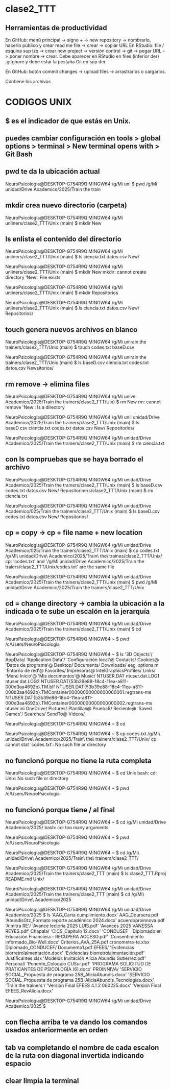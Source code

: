 # clase2_TTT
## Herramientas de productividad 

En GitHub: menú principal  -> signo + -> new repository -> nombrarlo, hacerlo público y crear read me file -> crear -> copiar URL
En RStudio: file / esquina sup izq -> crear new project -> versión control -> git -> pegar URL -> poner nombre -> crear.
Debe aparecer en RStudio en files (inferior der) .gitgnore y debe estar la pestaña Git en sup der.

En GitHub: botón commit changes -> upload files -> arrastrarlos o cargarlos.

Contiene los archivos 


# CODIGOS UNIX
## $ es el indicador de que estás en Unix.
## puedes cambiar configuración en tools > global options > terminal > New terminal opens with > Git Bash

## pwd te da la ubicación actual
NeuroPsicologia@DESKTOP-G754R9Q MINGW64 /g/Mi uni
$ pwd 
/g/Mi unidad/Drive Academico/2025/Train the train

## mkdir crea nuevo directorio (carpeta)
NeuroPsicologia@DESKTOP-G754R9Q MINGW64 /g/Mi uniiners/clase2_TTT/Unix (main)
$ mkdir New

## ls enlista el contenido del directorio
NeuroPsicologia@DESKTOP-G754R9Q MINGW64 /g/Mi uniiners/clase2_TTT/Unix (main)
$ ls
ciencia.txt  datos.csv  New/

NeuroPsicologia@DESKTOP-G754R9Q MINGW64 /g/Mi uniiners/clase2_TTT/Unix (main)
$ mkdir New
mkdir: cannot create directory ‘New’: File exists

NeuroPsicologia@DESKTOP-G754R9Q MINGW64 /g/Mi uniiners/clase2_TTT/Unix (main)
$ mkdir Repositorios

NeuroPsicologia@DESKTOP-G754R9Q MINGW64 /g/Mi uniiners/clase2_TTT/Unix (main)
$ ls
ciencia.txt  datos.csv  New/  Repositorios/

## touch genera nuevos archivos en blanco
NeuroPsicologia@DESKTOP-G754R9Q MINGW64 /g/Mi unirain the trainers/clase2_TTT/Unix (main)
$ touch codes.txt baseD.csv

NeuroPsicologia@DESKTOP-G754R9Q MINGW64 /g/Mi unirain the trainers/clase2_TTT/Unix (main)
$ ls
baseD.csv  ciencia.txt  codes.txt  datos.csv  Newsitorios/

## rm remove -> elimina files
NeuroPsicologia@DESKTOP-G754R9Q MINGW64 /g/Mi unive Academico/2025/Train the trainers/clase2_TTT/Uin)
$ rm New
rm: cannot remove 'New': Is a directory

NeuroPsicologia@DESKTOP-G754R9Q MINGW64 /g/Mi unii unidad/Drive Academico/2025/Train the trainers/clase2_TTT/Unix (main)
$ ls                                        
baseD.csv  ciencia.txt  codes.txt  datos.csv  New/  Repositorios/                  

NeuroPsicologia@DESKTOP-G754R9Q MINGW64 /g/Mi unidad/Drive Academico/2025/Train the trainers/clase2_TTT/Unix (main)
$ rm ciencia.txt

## con ls compruebas que se haya borrado el archivo
NeuroPsicologia@DESKTOP-G754R9Q MINGW64 /g/Mi unidad/Drive Academico/2025/Train the trainers/clase2_TTT/Unix (main)
$ ls
baseD.csv  codes.txt  datos.csv  New/  Repositoriners/clase2_TTT/Unix (main)
$ rm ciencia.txt

NeuroPsicologia@DESKTOP-G754R9Q MINGW64 /g/Mi unidad/Drive Academico/025/Train the trainers/clase2_TTT/Unix (main)
$ ls
baseD.csv  codes.txt  datos.csv  New/  Repositorios/

## cp = copy -> cp + file name + new location
NeuroPsicologia@DESKTOP-G754R9Q MINGW64 /g/Mi unidad/Drive Academico/025/Train the trainers/clase2_TTT/Unix (main)
$ cp codes.txt /g/Mi\ unidad/Drive\ Academico/2025/Train\ the\ traines/clase2_TTT/Unix/
cp: 'codes.txt' and '/g/Mi unidad/Drive Academico/2025/Train the traiers/clase2_TTT/Unix/codes.txt' are the same file

NeuroPsicologia@DESKTOP-G754R9Q MINGW64 /g/Mi unidad/Drive Academico/2025/Train the trainers/clase2_TTT/Unix (main)
$ pwd
/g/Mi unidad/Drive Academico/2025/Train the trainers/clase2_TTT/Unix

## cd = change directory -> cambia la ubicación a la indicada o te sube un escalón en la jerarquía
NeuroPsicologia@DESKTOP-G754R9Q MINGW64 /g/Mi unidad/Drive Academico/2025/Train the trainers/clase2_TTT/Unix (main)
$ cd

NeuroPsicologia@DESKTOP-G754R9Q MINGW64 ~
$ pwd
/c/Users/NeuroPsicologia

NeuroPsicologia@DESKTOP-G754R9Q MINGW64 ~
$ ls
'3D Objects'/
 AppData/
'Application Data'/
'Configuración local'@
 Contacts/
 Cookies@
'Datos de programa'@
 Desktop/
 Documents/
 Downloads/
 eeg_options.m
'Entorno de red'@
 Favorites/
 Impresoras@
 IntelGraphicsProfiles/
 Links/
'Menú Inicio'@
'Mis documentos'@
 Music/
 NTUSER.DAT
 ntuser.dat.LOG1
 ntuser.dat.LOG2
 NTUSER.DAT{53b39e88-18c4-11ea-a811-000d3aa4692b}.TM.blf
 NTUSER.DAT{53b39e88-18c4-11ea-a811-000d3aa4692b}.TMContainer00000000000000000001.regtrans-ms
 NTUSER.DAT{53b39e88-18c4-11ea-a811-000d3aa4692b}.TMContainer00000000000000000002.regtrans-ms
 ntuser.ini
 OneDrive/
 Pictures/
 Plantillas@
 PruebaR/
 Reciente@
'Saved Games'/
 Searches/
 SendTo@
 Videos/

NeuroPsicologia@DESKTOP-G754R9Q MINGW64 ~
$ cd

NeuroPsicologia@DESKTOP-G754R9Q MINGW64 ~
$ cp codes.txt /g/Mi\ unidad/Drive\ Academico/2025/Train\ the\ trainers/clase2_TTT/Unix/
cp: cannot stat 'codes.txt': No such file or directory

## no funcionó porque no tiene la ruta completa
NeuroPsicologia@DESKTOP-G754R9Q MINGW64 ~
$ cd Unix
bash: cd: Unix: No such file or directory

NeuroPsicologia@DESKTOP-G754R9Q MINGW64 ~
$ pwd
/c/Users/NeuroPsicologia
## no funcionó porque tiene / al final
NeuroPsicologia@DESKTOP-G754R9Q MINGW64 ~
$ cd /g/Mi unidad/Drive Academico/2025/
bash: cd: too many arguments

NeuroPsicologia@DESKTOP-G754R9Q MINGW64 ~
$ pwd
/c/Users/NeuroPsicologia

NeuroPsicologia@DESKTOP-G754R9Q MINGW64 ~
$ cd /g/Mi\ unidad/Drive\ Academico/2025/Train\ the\ trainers/clase2_TTT/

NeuroPsicologia@DESKTOP-G754R9Q MINGW64 /g/Mi unidad/Drive Academico/2025/Train the trainers/clase2_TTT (main)
$ ls
clase2_TTT.Rproj  README.md  Unix/

NeuroPsicologia@DESKTOP-G754R9Q MINGW64 /g/Mi unidad/Drive Academico/2025/Train the trainers/clase2_TTT (main)
$ cd /g/Mi\ unidad/Drive\ Academico/2025

NeuroPsicologia@DESKTOP-G754R9Q MINGW64 /g/Mi unidad/Drive Academico/2025
$ ls
'AAG_Carta cumplimiento.docx'
 AAG_Coursera.pdf
'AbundisGtz_Formato reporte académico 2024.docx'
 acuerdoproinnova.pdf
'Almitra RE'/
'Avance lectoría 2025 LUIS.pdf'
'Avances 2025 VANESSA REYES.pdf'
 Chapala/
'CICS_Capítulo 12.docx'
'CONDUSEF _ Diplomado en Educación Financiera - RECUPERA ACCESO.pdf'
'Consentimiento informado_Bio-Well.docx'
 Criterios_AVA_25A.pdf
 cronometra-te.xlsx
 Diplomado_CONDUCEF/
 Documento1.pdf
 EFEES/
'Evidencias biorretrolaimentación.docx'
'Evidencias biorretrolaimentación.pdf'
 Justificantes.xlsx
'Modelos Invitación Alicia Abundis Gutiérrez.pdf'
 Personal/
'Ponente_Coloquio CUSur.pdf'
'PROGRAMA SOLICITUD DE PRATICANTES  DE PSICOLOGÍA (6).docx'
 PROINNIVA/
'SERVICIO SOCIAL_Propuesta de programa 25B_AliciaAbundis.docx'
'SERVICIO SOCIAL_Propuesta de programa 25B_AliciaAbundis_Tecnologias.docx'
'Train the trainers'/
'Versión Final EFEES 4.1.2 060225.docx'
'Versión Final EFEES_RevAlicia.docx'

NeuroPsicologia@DESKTOP-G754R9Q MINGW64 /g/Mi unidad/Drive Academico/2025
$
## con flecha arriba te va dando los comandos usados anteriormente en orden
## tab va completando el nombre de cada escalon de la ruta con diagonal invertida indicando espacio

## clear limpia la terminal
